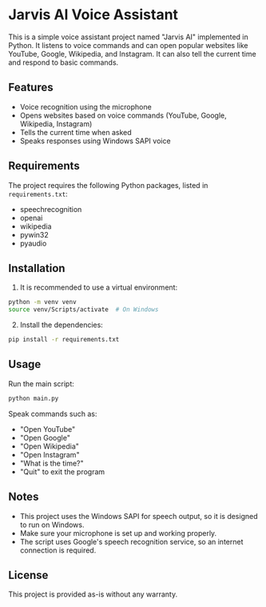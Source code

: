 # Jarvis AI Voice Assistant

This is a simple voice assistant project named "Jarvis AI" implemented in Python. It listens to voice commands and can open popular websites like YouTube, Google, Wikipedia, and Instagram. It can also tell the current time and respond to basic commands.

## Features

- Voice recognition using the microphone
- Opens websites based on voice commands (YouTube, Google, Wikipedia, Instagram)
- Tells the current time when asked
- Speaks responses using Windows SAPI voice

## Requirements

The project requires the following Python packages, listed in `requirements.txt`:

- speechrecognition
- openai
- wikipedia
- pywin32
- pyaudio

## Installation

1. It is recommended to use a virtual environment:

```bash
python -m venv venv
source venv/Scripts/activate  # On Windows
```

2. Install the dependencies:

```bash
pip install -r requirements.txt
```

## Usage

Run the main script:

```bash
python main.py
```

Speak commands such as:

- "Open YouTube"
- "Open Google"
- "Open Wikipedia"
- "Open Instagram"
- "What is the time?"
- "Quit" to exit the program

## Notes

- This project uses the Windows SAPI for speech output, so it is designed to run on Windows.
- Make sure your microphone is set up and working properly.
- The script uses Google's speech recognition service, so an internet connection is required.

## License

This project is provided as-is without any warranty.
